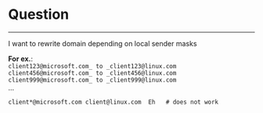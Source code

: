 # Question
***
I want to rewrite domain depending on local sender masks

**For ex.**:      
`client123@microsoft.com_ to _client123@linux.com`     
`client456@microsoft.com_ to _client456@linux.com`        
`client999@microsoft.com_ to _client999@linux.com`          
...        

`client*@microsoft.com client@linux.com  Eh   # does not work`      